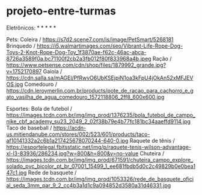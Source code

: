 # projeto-entre-turmas

Eletrônicos:
*
*
*
*
*

Pets:
Coleira / https://s7d2.scene7.com/is/image/PetSmart/5268181
Brinquedo / https://i5.walmartimages.com/seo/Vibrant-Life-Rope-Dog-Toys-2-Knot-Rope-Dog-Toy_1f3870ae-f62c-46ac-abca-8726a3589f0a.bc71100f2cb2a3fb012f80f833968a4b.jpeg
Ração / https://www.petsense.com/cdn/shop/files/1879992_grande.jpg?v=1752170897
Gaiola / https://cdn.salla.sa/mAGEl/PfRwvO6UbKSEjpiN1oa3kFpU4jOkAn52xMFJEVOS.jpg
Comedouro / https://cdn.leroymerlin.com.br/products/pote_de_racao_para_cachorro_e_gato_vasilha_de_agua_comedouro_1572118806_2ff8_600x600.jpg

Esportes: 
Bola de futebol / https://images.tcdn.com.br/img/img_prod/1376235/bola_futebol_de_campo_nike_cbf_academy_su23_2049_2_02f38b79e4b77fc181bc34aaeffd9114.jpg
Taco de baseball / https://acdn-us.mitiendanube.com/stores/002/523/601/products/taco-af10141332a2c6b1a217425678070244-640-0.jpg
Raquete de tênis / https://esportelegal.fbitsstatic.net/img/p/raquete-tenis-wilson-advantage-xl-l3-83936/286234.jpg?w=800&h=800&v=no-value
Chuteira / https://images.tcdn.com.br/img/img_prod/671591/chuteira_campo_explore_solado_pvc_bicolor_pt_br_07001_15499_1_ee681fbdb5d0c2c49829b0e0bea147c1.jpg
Rede de basquete / https://images.tcdn.com.br/img/img_prod/1053326/rede_de_basquete_oficial_seda_3mm_par_9_2_cc4b3a1d1c9a094852d3580a31d46331.jpg